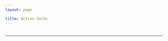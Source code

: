 ```yaml
---
layout: page

title: Action Verbs
---
```


<table data-url="data/action_verbs.json" class="table">
</table>

<script src="{% relative_path path:'/assets/javascripts/jquery.ajaxtable.js' %}"></script>
<script type="text/javascript">
(function($) {
  $(function() {
    $('[data-url]').ajaxtable();
  });
})(window.jQuery);
</script>
---
